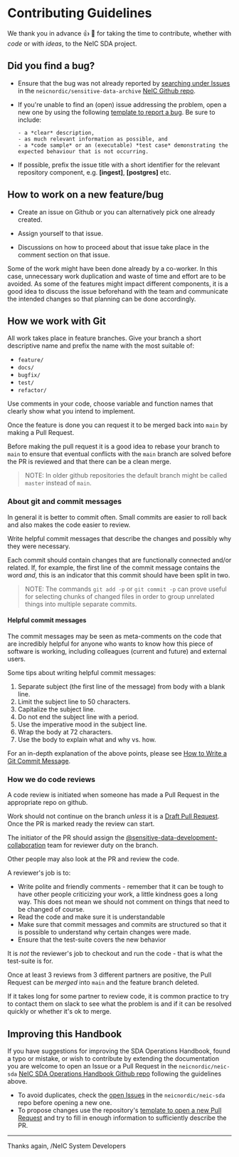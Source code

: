 # Contributing Guidelines

We thank you in advance 👍 🎉 for taking the time to contribute, whether with *code* or with *ideas*, to the NeIC SDA project.

## Did you find a bug?

- Ensure that the bug was not already reported by [searching under Issues] in the `neicnordic/sensitive-data-archive` [NeIC Github repo].

- If you're unable to find an (open) issue addressing the problem, open a new one by using the following [template to report a bug]. Be sure to include:

      - a *clear* description,
      - as much relevant information as possible, and
      - a *code sample* or an (executable) *test case* demonstrating the expected behaviour that is not occurring.

- If possible, prefix the issue title with a short identifier for the relevant repository component, e.g. **[ingest]**, **[postgres]** etc.

## How to work on a new feature/bug

- Create an issue on Github or you can alternatively pick one already created.

- Assign yourself to that issue.

- Discussions on how to proceed about that issue take place in the comment section on that issue.

Some of the work might have been done already by a co-worker. In this case, unnecessary work duplication and waste of time and effort are to be avoided. As some of the features might impact different components, it is a good idea to discuss the issue beforehand with the team and communicate the intended changes so that planning can be done accordingly.

## How we work with Git

All work takes place in feature branches. Give your branch a short descriptive name and prefix the name with the most suitable of:

- `feature/`
- `docs/`
- `bugfix/`
- `test/`
- `refactor/`

Use comments in your code, choose variable and function names that clearly show what you intend to implement.

Once the feature is done you can request it to be merged back into `main` by making a Pull Request.

Before making the pull request it is a good idea to rebase your branch to `main` to ensure that eventual conflicts with the `main` branch are solved before the PR is reviewed and that there can be a clean merge.
> NOTE:
> In older github repositories the default branch might be called `master` instead of `main`.


### About git and commit messages

In general it is better to commit often. Small commits are easier to roll back and also makes the code easier to review.

Write helpful commit messages that describe the changes and possibly why they were necessary.

Each commit should contain changes that are functionally connected and/or related. If, for example, the first line of the commit message contains the word *and*, this is an indicator that this commit should have been split in two.

> NOTE:
> The commands `git add -p` or `git commit -p` can prove useful for selecting chunks of changed files in order to group unrelated things into multiple separate commits.

#### Helpful commit messages

The commit messages may be seen as meta-comments on the code that are incredibly helpful for anyone who wants to know how this piece of software is working, including colleagues (current and future) and external users.

Some tips about writing helpful commit messages:

 1. Separate subject (the first line of the message) from body with a  blank line.
 2. Limit the subject line to 50 characters.
 3. Capitalize the subject line.
 4. Do not end the subject line with a period.
 5. Use the imperative mood in the subject line.
 6. Wrap the body at 72 characters.
 7. Use the body to explain what and why vs. how.

For an in-depth explanation of the above points, please see [How to Write a Git Commit Message](https://chris.beams.io/posts/git-commit/).


### How we do code reviews

A code review is initiated when someone has made a Pull Request in the appropriate repo on github.

Work should not continue on the branch *unless* it is a [Draft Pull Request](https://github.blog/2019-02-14-introducing-draft-pull-requests/). Once the PR is marked ready the review can start.

The initiator of the PR should assign the [@sensitive-data-development-collaboration](https://github.com/orgs/neicnordic/teams/sensitive-data-development-collaboration) team for reviewer duty on the branch.

Other people may also look at the PR and review the code.

A reviewer's job is to:

- Write polite and friendly comments - remember that it can be tough to have other people criticizing your work, a little kindness goes a long way. This does not mean we should not comment on things that need to be changed of course.
- Read the code and make sure it is understandable
- Make sure that commit messages and commits are structured so that it is possible to understand why certain changes were made.
- Ensure that the test-suite covers the new behavior

It is *not* the reviewer's job to checkout and run the code - that is what the test-suite is for.

Once at least 3 reviews from 3 different partners are positive, the Pull Request can be *merged* into `main` and the feature branch deleted.

If it takes long for some partner to review code, it is common practice to try to contact them on slack to see what the problem is and if it can be resolved quickly or whether it's ok to merge.

## Improving this Handbook

If you have suggestions for improving the SDA Operations Handbook, found a typo or mistake, or wish to contribute by extending the documentation you are welcome to open an Issue or a Pull Request in the `neicnordic/neic-sda` [NeIC SDA Operations Handbook Github repo] following the guidelines above.

- To avoid duplicates, check the [open Issues] in the `neicnordic/neic-sda` repo before opening a new one.
- To propose changes use the repository's [template to open a new Pull Request] and try to fill in enough information to sufficiently describe the PR.


----

Thanks again,
/NeIC System Developers

[searching under Issues]: https://github.com/neicnordic/sensitive-data-archive/issues?utf8=%E2%9C%93&q=is%3Aissue%20label%3Abug
[template to report a bug]: https://github.com/neicnordic/sensitive-data-archive/issues/new?assignees=&labels=bug&projects=&template=BUG_REPORT.md
[NeIC Github repo]: https://github.com/neicnordic/sensitive-data-archive
[NeIC SDA Operations Handbook Github repo]: https://github.com/neicnordic/neic-sda
[open Issues]: https://github.com/neicnordic/neic-sda/issues
[template to open a new Pull Request]: https://github.com/neicnordic/neic-sda/blob/master/.github/PULL_REQUEST_TEMPLATE.md
